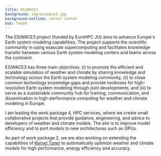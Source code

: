```yaml
---
title: ESiWACE3
background: img/esiwace3.jpg
background-outline: center center
box: faded
---
```


The ESiWACE3 project (funded by EuroHPC JU) aims to advance Europe's Earth system modeling capabilities. The project supports
the scientific community in using exascale supercomputing and facilitates knowledge transfer between various Earth system 
modeling centers and teams across the continent.

ESiWACE3 has three main objectives: (i) to promote the efficient and scalable simulation of weather and climate by sharing knowledge and technology across the Earth 
system modeling community, (ii) to close common technology knowledge gaps and provide toolboxes for high-resolution Earth system modeling through joint developments, and 
(iii) to serve as a sustainable community hub for training, communication, and dissemination in high-performance computing for weather and climate modeling in Europe.

I am leading the work package 4, HPC services, where we create small collaborative projects that provide guidance, engineering, and advice to developers of 
weather and climate models. The aim is to improve model efficiency and to port models to new architectures such as GPUs. 

As part of work package 2, we are also working on extending the capabilities of <a class="black-underlined" href="https://github.com/kerneltuner/kernel_tuner">Kernel Tuner</a> 
to automatically optimize weather and climate models for high performance, energy efficiency and accuracy.
